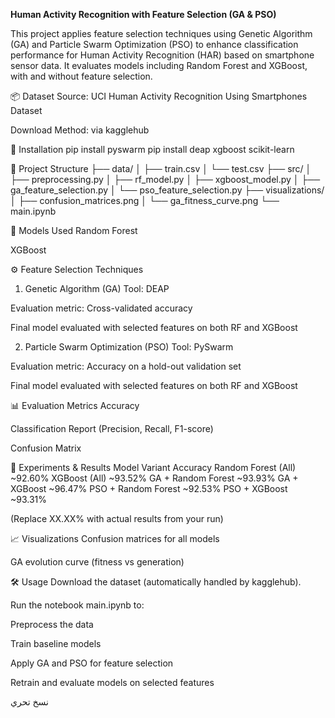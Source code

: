 **Human Activity Recognition with Feature Selection (GA & PSO)**


This project applies feature selection techniques using Genetic Algorithm (GA) and Particle Swarm Optimization (PSO) to enhance classification performance for Human Activity Recognition (HAR) based on smartphone sensor data. It evaluates models including Random Forest and XGBoost, with and without feature selection.

📦 Dataset
Source: UCI Human Activity Recognition Using Smartphones Dataset

Download Method: via kagglehub

🔧 Installation
pip install pyswarm
pip install deap xgboost scikit-learn

📁 Project Structure
├── data/
│   ├── train.csv
│   └── test.csv
├── src/
│   ├── preprocessing.py
│   ├── rf_model.py
│   ├── xgboost_model.py
│   ├── ga_feature_selection.py
│   └── pso_feature_selection.py
├── visualizations/
│   ├── confusion_matrices.png
│   └── ga_fitness_curve.png
└── main.ipynb

🧠 Models Used
Random Forest

XGBoost

⚙️ Feature Selection Techniques
1. Genetic Algorithm (GA)
Tool: DEAP

Evaluation metric: Cross-validated accuracy

Final model evaluated with selected features on both RF and XGBoost

2. Particle Swarm Optimization (PSO)
Tool: PySwarm

Evaluation metric: Accuracy on a hold-out validation set

Final model evaluated with selected features on both RF and XGBoost

📊 Evaluation Metrics
Accuracy

Classification Report (Precision, Recall, F1-score)

Confusion Matrix

🧪 Experiments & Results
Model Variant	Accuracy
Random Forest (All)	~92.60%
XGBoost (All)	~93.52%
GA + Random Forest	~93.93%
GA + XGBoost	~96.47%
PSO + Random Forest	~92.53%
PSO + XGBoost	~93.31%

(Replace XX.XX% with actual results from your run)

📈 Visualizations
Confusion matrices for all models

GA evolution curve (fitness vs generation)

🛠 Usage
Download the dataset (automatically handled by kagglehub).

Run the notebook main.ipynb to:

Preprocess the data

Train baseline models

Apply GA and PSO for feature selection

Retrain and evaluate models on selected features

نسخ
تحري
